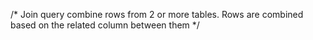 /*
Join query combine rows from 2 or more tables.
Rows are combined based on the related column between them
*/